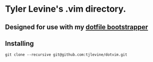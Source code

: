 # Tyler Levine's .vim directory.

## Designed for use with my [dotfile bootstrapper](https://github.com/tjlevine/dotfiles)

## Installing
`git clone --recursive git@github.com:tjlevine/dotvim.git`
